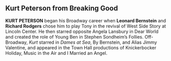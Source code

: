 ## Kurt Peterson from Breaking Good

**KURT PETERSON** began his Broadway career when **Leonard Bernstein** and **Richard Rodgers** chose him to play Tony in the revival of West Side Story at Lincoln Center. He then starred opposite Angela Lansbury in Dear World and created the role of Young Ben in Stephen Sondheim’s Follies. 
Off-Broadway, *Kurt* starred in *Dames at Sea*, By Bernstein, and Alias Jimmy Valentine, and appeared in the Town Hall productions of Knickerbocker Holiday, Music in the Air and I Married an Angel. 